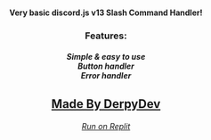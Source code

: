 <center>
<h4><p>Very basic discord.js v13 Slash Command Handler!<p></4>
<h3>Features:
<h5><p>Simple & easy to use<br>Button handler<br>Error handler</p></h5></h3>
<h2><a href='https://derpydev.tk'>Made By DerpyDev</a></h2>
<h6><a href='https://replit.com/github/DerpyTheDev/v13-template'>Run on Replit</a></h6>
</center>
